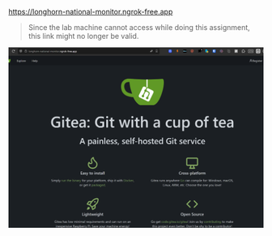 

https://longhorn-national-monitor.ngrok-free.app

>  Since the lab machine cannot access while doing this assignment, this link might no longer be valid.



![](2025-03-27-19-12-29-image.png)
